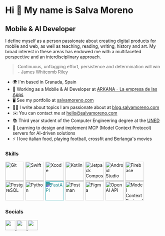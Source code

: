 Hi 👋 My name is Salva Moreno 
=============================  
Mobile & AI Developer 
----------------  
I define myself as a person passionate about creating digital products for mobile and web, as well as teaching, reading, writing, history and art. My broad interest in these areas has endowed me with a multifaceted perspective and an interdisciplinary approach.  

> Continuous, unflagging effort, persistence and determination will win - James Whitcomb Riley

* 🌍  I'm based in Granada, Spain
* 🚀  Working as a Mobile & AI Developer at [ARKANA - La empresa de las Apps](https://arkana.io)
* 🖥️  See my portfolio at [salvamoreno.com](http://salvamoreno.com)
* ✍🏼  I write about topics I am passionate about at [blog.salvamoreno.com](https://blog.salvamoreno.com)
* ✉️  You can contact me at [hello@salvamoreno.com](mailto:hello@salvamoreno.com)
* 📚  Third year student of the Computer Engineering degree at the [UNED](https://www.uned.es/universidad/inicio/estudios/grados/grado-en-ingenieria-informatica.html)
* 🧠  Learning to design and implement MCP (Model Context Protocol) servers for AI-driven solutions
* ⚡️  I love italian food, playing football, crossfit and Berlanga's movies

### Skills  

<p align="left"> 
 <a href="https://git-scm.com/" target="_blank" rel="noreferrer"><img src="https://cdn.jsdelivr.net/gh/devicons/devicon@latest/icons/git/git-original.svg" width="60" height="60" alt="Git" /></a>
 <a href="https://developer.apple.com/swift/" target="_blank" rel="noreferrer"><img src="https://cdn.jsdelivr.net/gh/devicons/devicon@latest/icons/swift/swift-original.svg" width="60" height="60" alt="Swift" /></a>
 <a href="https://developer.apple.com/xcode/" target="_blank" rel="noreferrer"><img src="https://cdn.jsdelivr.net/gh/devicons/devicon@latest/icons/xcode/xcode-original.svg" width="60" height="60" alt="Xcode" /></a>
 <a href="https://kotlinlang.org" target="_blank" rel="noreferrer"><img src="https://cdn.jsdelivr.net/gh/devicons/devicon@latest/icons/kotlin/kotlin-original.svg" width="60" height="60" alt="Kotlin" /></a>
 <a href="https://developer.android.com/develop/ui/compose" target="_blank" rel="noreferrer"><img src="https://cdn.jsdelivr.net/gh/devicons/devicon@latest/icons/jetpackcompose/jetpackcompose-original.svg" width="60" height="60" alt="Jetpack Compose" /></a>
 <a href="https://developer.android.com/studio" target="_blank" rel="noreferrer"><img src="https://cdn.jsdelivr.net/gh/devicons/devicon@latest/icons/androidstudio/androidstudio-original.svg" width="60" height="60" alt="Android Studio" /></a>
 <a href="https://firebase.google.com" target="_blank" rel="noreferrer"><img src="https://cdn.jsdelivr.net/gh/devicons/devicon@latest/icons/firebase/firebase-original.svg" width="60" height="60" alt="Firebase" /></a>
 <a href="https://www.postgresql.org" target="_blank" rel="noreferrer"><img src="https://cdn.jsdelivr.net/gh/devicons/devicon@latest/icons/postgresql/postgresql-original.svg" width="60" height="60" alt="PostgreSQL" /></a>
 <a href="https://www.python.org" target="_blank" rel="noreferrer"><img src="https://cdn.jsdelivr.net/gh/devicons/devicon@latest/icons/python/python-original.svg" width="60" height="60" alt="Python" /></a>
  <a href="https://fastapi.tiangolo.com" target="_blank" rel="noreferrer"><img src="https://cdn.jsdelivr.net/npm/simple-icons@v15/icons/fastapi.svg" width="60" height="60" alt="FastAPI" style="filter: invert(42%) sepia(14%) saturate(2217%) hue-rotate(135deg) brightness(93%) contrast(91%);" /></a>
 <a href="https://www.postman.com" target="_blank" rel="noreferrer"><img src="https://cdn.jsdelivr.net/gh/devicons/devicon@latest/icons/postman/postman-original.svg" width="60" height="60" alt="Postman" /></a>
 <a href="https://www.figma.com/" target="_blank" rel="noreferrer"><img src="https://cdn.jsdelivr.net/gh/devicons/devicon@latest/icons/figma/figma-original.svg" width="60" height="60" alt="Figma" /></a>
 <a href="https://platform.openai.com/docs/overview" target="_blank" rel="noreferrer"><img src="https://cdn.jsdelivr.net/npm/simple-icons@v15/icons/openai.svg" width="60" height="60" alt="OpenAI API" /></a>
 <a href="https://modelcontextprotocol.io/docs/getting-started/intro" target="_blank" rel="noreferrer"><img src="https://cdn.jsdelivr.net/npm/simple-icons@v15/icons/modelcontextprotocol.svg" width="60" height="60" alt="Model Context Protocol (MCP)" /></a>
</p>

 ### Socials  
 
 <p align="left"> <a href="https://www.github.com/salvaMsanchez" target="_blank" rel="noreferrer"> <picture> <source media="(prefers-color-scheme: dark)" srcset="https://raw.githubusercontent.com/danielcranney/readme-generator/main/public/icons/socials/github-dark.svg" /> <source media="(prefers-color-scheme: light)" srcset="https://raw.githubusercontent.com/danielcranney/readme-generator/main/public/icons/socials/github.svg" /> <img src="https://raw.githubusercontent.com/danielcranney/readme-generator/main/public/icons/socials/github.svg" width="32" height="32" /> </picture> </a> <a href="https://www.linkedin.com/in/salvador-moreno-sanchez" target="_blank" rel="noreferrer"> <picture> <source media="(prefers-color-scheme: dark)" srcset="https://raw.githubusercontent.com/danielcranney/readme-generator/main/public/icons/socials/linkedin-dark.svg" /> <source media="(prefers-color-scheme: light)" srcset="https://raw.githubusercontent.com/danielcranney/readme-generator/main/public/icons/socials/linkedin.svg" /> <img src="https://raw.githubusercontent.com/danielcranney/readme-generator/main/public/icons/socials/linkedin.svg" width="32" height="32" /> </picture> </a> <a href="https://www.x.com/SabanSMS" target="_blank" rel="noreferrer"> <picture> <source media="(prefers-color-scheme: dark)" srcset="https://raw.githubusercontent.com/danielcranney/readme-generator/main/public/icons/socials/twitter-dark.svg" /> <source media="(prefers-color-scheme: light)" srcset="https://raw.githubusercontent.com/danielcranney/readme-generator/main/public/icons/socials/twitter.svg" /> <img src="https://raw.githubusercontent.com/danielcranney/readme-generator/main/public/icons/socials/twitter.svg" width="32" height="32" /> </picture> </a></p>
